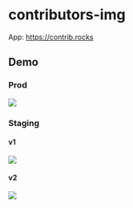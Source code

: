 # contributors-img

App: https://contrib.rocks

## Demo

### Prod

<a href="https://github.com/lacolaco/contributors-img/graphs/contributors">
  <img src="https://contrib.rocks/image?repo=lacolaco/contributors-img" />
</a>

### Staging

#### v1

<a href="https://github.com/lacolaco/contributors-img/graphs/contributors">
  <img src="https://stg.contrib.rocks/image?repo=lacolaco/contributors-img" />
</a>

#### v2

<a href="https://github.com/lacolaco/contributors-img/graphs/contributors">
  <img src="https://stg.contrib.rocks/image2?repo=lacolaco/contributors-img" />
</a>
